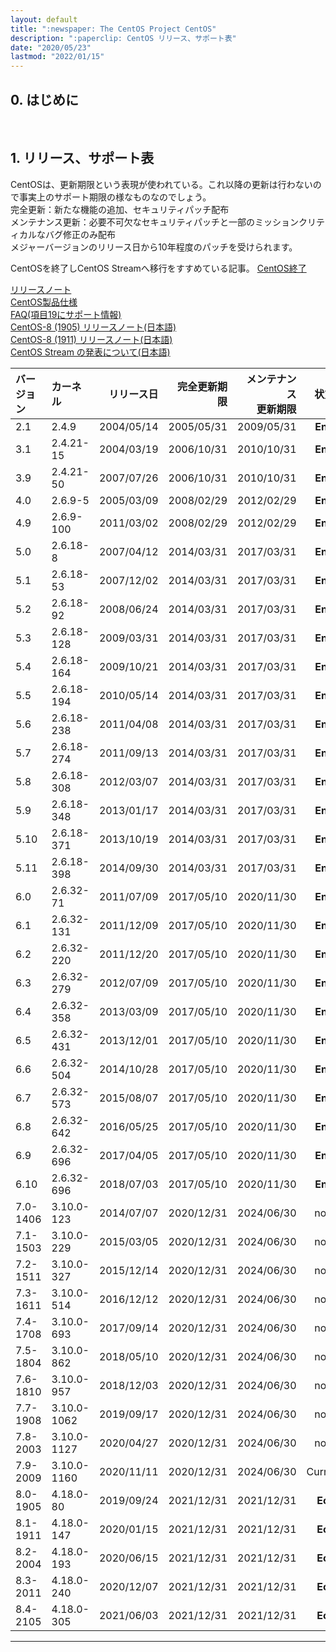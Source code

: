 ```yaml
---
layout: default
title: ":newspaper: The CentOS Project CentOS"
description: ":paperclip: CentOS リリース、サポート表"
date: "2020/05/23"
lastmod: "2022/01/15"
---
```


## 0. はじめに

<br />

## 1. リリース、サポート表

CentOSは、更新期限という表現が使われている。これ以降の更新は行わないので事実上のサポート期限の様なものなのでしょう。  
完全更新：新たな機能の追加、セキュリティパッチ配布  
メンテナンス更新：必要不可欠なセキュリティパッチと一部のミッションクリティカルなバグ修正のみ配布  
メジャーバージョンのリリース日から10年程度のパッチを受けられます。  

CentOSを終了しCentOS Streamへ移行をすすめている記事。
[CentOS終了](https://blog.centos.org/2020/12/future-is-centos-stream/)

[リリースノート](https://wiki.centos.org/Manuals/ReleaseNotes)  
[CentOS製品仕様](https://wiki.centos.org/About/Product)  
[FAQ(項目19にサポート情報)](https://wiki.centos.org/FAQ/General)  
[CentOS-8 (1905) リリースノート(日本語)](https://wiki.centos.org/ja/Manuals/ReleaseNotes/CentOS8.1905)  
[CentOS-8 (1911) リリースノート(日本語)](https://wiki.centos.org/ja/Manuals/ReleaseNotes/CentOS8.1911)  
[CentOS Stream の発表について(日本語)](https://wiki.centos.org/ja/Manuals/ReleaseNotes/CentOSStream)  

| バージョン    | カーネル        |      リリース日 |     完全更新期限 | メンテナンス<br />更新期限 |    状態   |
| :------- | :---------- | ---------: | ---------: | ---------------: | :-----: |
| 2.1      | 2.4.9       | 2004/05/14 | 2005/05/31 |       2009/05/31 | **End** |
| 3.1      | 2.4.21-15   | 2004/03/19 | 2006/10/31 |       2010/10/31 | **End** |
| 3.9      | 2.4.21-50   | 2007/07/26 | 2006/10/31 |       2010/10/31 | **End** |
| 4.0      | 2.6.9-5     | 2005/03/09 | 2008/02/29 |       2012/02/29 | **End** |
| 4.9      | 2.6.9-100   | 2011/03/02 | 2008/02/29 |       2012/02/29 | **End** |
| 5.0      | 2.6.18-8    | 2007/04/12 | 2014/03/31 |       2017/03/31 | **End** |
| 5.1      | 2.6.18-53   | 2007/12/02 | 2014/03/31 |       2017/03/31 | **End** |
| 5.2      | 2.6.18-92   | 2008/06/24 | 2014/03/31 |       2017/03/31 | **End** |
| 5.3      | 2.6.18-128  | 2009/03/31 | 2014/03/31 |       2017/03/31 | **End** |
| 5.4      | 2.6.18-164  | 2009/10/21 | 2014/03/31 |       2017/03/31 | **End** |
| 5.5      | 2.6.18-194  | 2010/05/14 | 2014/03/31 |       2017/03/31 | **End** |
| 5.6      | 2.6.18-238  | 2011/04/08 | 2014/03/31 |       2017/03/31 | **End** |
| 5.7      | 2.6.18-274  | 2011/09/13 | 2014/03/31 |       2017/03/31 | **End** |
| 5.8      | 2.6.18-308  | 2012/03/07 | 2014/03/31 |       2017/03/31 | **End** |
| 5.9      | 2.6.18-348  | 2013/01/17 | 2014/03/31 |       2017/03/31 | **End** |
| 5.10     | 2.6.18-371  | 2013/10/19 | 2014/03/31 |       2017/03/31 | **End** |
| 5.11     | 2.6.18-398  | 2014/09/30 | 2014/03/31 |       2017/03/31 | **End** |
| 6.0      | 2.6.32-71   | 2011/07/09 | 2017/05/10 |       2020/11/30 | **End** |
| 6.1      | 2.6.32-131  | 2011/12/09 | 2017/05/10 |       2020/11/30 | **End** |
| 6.2      | 2.6.32-220  | 2011/12/20 | 2017/05/10 |       2020/11/30 | **End** |
| 6.3      | 2.6.32-279  | 2012/07/09 | 2017/05/10 |       2020/11/30 | **End** |
| 6.4      | 2.6.32-358  | 2013/03/09 | 2017/05/10 |       2020/11/30 | **End** |
| 6.5      | 2.6.32-431  | 2013/12/01 | 2017/05/10 |       2020/11/30 | **End** |
| 6.6      | 2.6.32-504  | 2014/10/28 | 2017/05/10 |       2020/11/30 | **End** |
| 6.7      | 2.6.32-573  | 2015/08/07 | 2017/05/10 |       2020/11/30 | **End** |
| 6.8      | 2.6.32-642  | 2016/05/25 | 2017/05/10 |       2020/11/30 | **End** |
| 6.9      | 2.6.32-696  | 2017/04/05 | 2017/05/10 |       2020/11/30 | **End** |
| 6.10     | 2.6.32-696  | 2018/07/03 | 2017/05/10 |       2020/11/30 | **End** |
| 7.0-1406 | 3.10.0-123  | 2014/07/07 | 2020/12/31 |       2024/06/30 |   now   |
| 7.1-1503 | 3.10.0-229  | 2015/03/05 | 2020/12/31 |       2024/06/30 |   now   |
| 7.2-1511 | 3.10.0-327  | 2015/12/14 | 2020/12/31 |       2024/06/30 |   now   |
| 7.3-1611 | 3.10.0-514  | 2016/12/12 | 2020/12/31 |       2024/06/30 |   now   |
| 7.4-1708 | 3.10.0-693  | 2017/09/14 | 2020/12/31 |       2024/06/30 |   now   |
| 7.5-1804 | 3.10.0-862  | 2018/05/10 | 2020/12/31 |       2024/06/30 |   now   |
| 7.6-1810 | 3.10.0-957  | 2018/12/03 | 2020/12/31 |       2024/06/30 |   now   |
| 7.7-1908 | 3.10.0-1062 | 2019/09/17 | 2020/12/31 |       2024/06/30 |   now   |
| 7.8-2003 | 3.10.0-1127 | 2020/04/27 | 2020/12/31 |       2024/06/30 |   now   |
| 7.9-2009 | 3.10.0-1160 | 2020/11/11 | 2020/12/31 |       2024/06/30 | Current |
| 8.0-1905 | 4.18.0-80   | 2019/09/24 | 2021/12/31 |       2021/12/31 | **Eol** |
| 8.1-1911 | 4.18.0-147  | 2020/01/15 | 2021/12/31 |       2021/12/31 | **Eol** |
| 8.2-2004 | 4.18.0-193  | 2020/06/15 | 2021/12/31 |       2021/12/31 | **Eol** |
| 8.3-2011 | 4.18.0-240  | 2020/12/07 | 2021/12/31 |       2021/12/31 | **Eol** |
| 8.4-2105 | 4.18.0-305  | 2021/06/03 | 2021/12/31 |       2021/12/31 | **Eol** |

* * *
